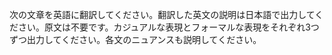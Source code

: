 次の文章を英語に翻訳してください。翻訳した英文の説明は日本語で出力してください。原文は不要です。カジュアルな表現とフォーマルな表現をそれぞれ3つずつ出力してください。各文のニュアンスも説明してください。
